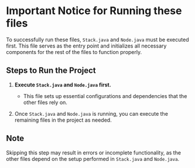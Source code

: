  # Important Notice for Running these files

To successfully run these files, `Stack.java` and `Node.java` must be executed first. This file serves as the entry point and initializes all necessary components for the rest of the files to function properly.

## Steps to Run the Project

1. **Execute `Stack.java` and `Node.java` first.**
   - This file sets up essential configurations and dependencies that the other files rely on.
   
2. Once `Stack.java` and `Node.java` is running, you can execute the remaining files in the project as needed.

## Note

Skipping this step may result in errors or incomplete functionality, as the other files depend on the setup performed in `Stack.java` and `Node.java`.
